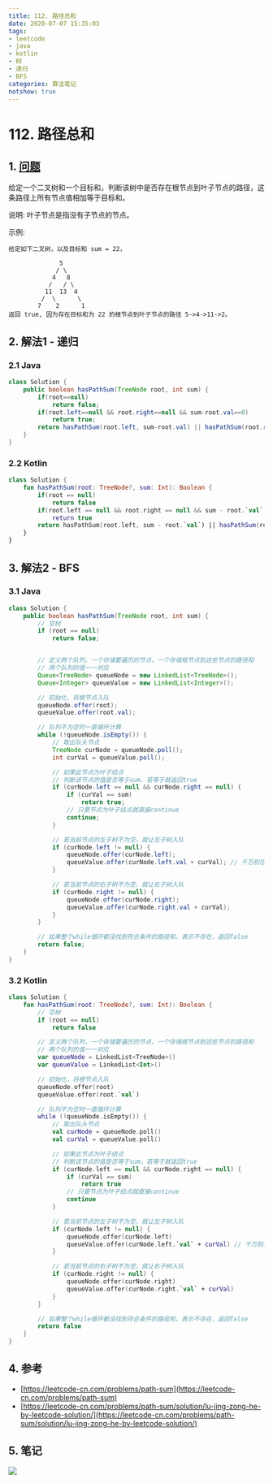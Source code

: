```yaml
---
title: 112. 路径总和
date: 2020-07-07 15:35:03
tags:
- leetcode
- java
- kotlin
- 树
- 递归
- BFS
categories: 算法笔记
notshow: true
---
```

# 112. 路径总和
## 1. [问题](https://leetcode-cn.com/problems/path-sum/)
给定一个二叉树和一个目标和，判断该树中是否存在根节点到叶子节点的路径，这条路径上所有节点值相加等于目标和。

说明: 叶子节点是指没有子节点的节点。

示例: 
```
给定如下二叉树，以及目标和 sum = 22，

              5
             / \
            4   8
           /   / \
          11  13  4
         /  \      \
        7    2      1
返回 true, 因为存在目标和为 22 的根节点到叶子节点的路径 5->4->11->2。
```
<!--more-->

## 2. 解法1 - 递归

### 2.1 Java
```java
class Solution {
    public boolean hasPathSum(TreeNode root, int sum) {
        if(root==null)
            return false;
        if(root.left==null && root.right==null && sum-root.val==0)
            return true;
        return hasPathSum(root.left, sum-root.val) || hasPathSum(root.right, sum-root.val);//记得减去root.val
    }
}
```

### 2.2 Kotlin
```kotlin
class Solution {
    fun hasPathSum(root: TreeNode?, sum: Int): Boolean {
        if(root == null) 
            return false
        if(root.left == null && root.right == null && sum - root.`val` == 0) 
            return true
        return hasPathSum(root.left, sum - root.`val`) || hasPathSum(root.right, sum - root.`val`)
    }
}
```

## 3. 解法2 - BFS

### 3.1 Java
```java
class Solution {
    public boolean hasPathSum(TreeNode root, int sum) {
        // 空树
        if (root == null) 
            return false;


        // 定义两个队列，一个存储要遍历的节点，一个存储根节点到这些节点的路径和
        // 两个队列的值一一对应
        Queue<TreeNode> queueNode = new LinkedList<TreeNode>();
        Queue<Integer> queueValue = new LinkedList<Integer>();

        // 初始化，将根节点入队
        queueNode.offer(root);
        queueValue.offer(root.val);

        // 队列不为空时一直循环计算
        while (!queueNode.isEmpty()) {
            // 取出队头节点
            TreeNode curNode = queueNode.poll();
            int curVal = queueValue.poll();

            // 如果此节点为叶子结点
            // 判断该节点的值是否等于sum，若等于就返回true
            if (curNode.left == null && curNode.right == null) {
                if (curVal == sum) 
                    return true;
                // 只要节点为叶子结点就直接continue
                continue;
            }

            // 若当前节点的左子树不为空，就让左子树入队
            if (curNode.left != null) {
                queueNode.offer(curNode.left);
                queueValue.offer(curNode.left.val + curVal); // 千万别忘记加上curVal！在累积和啊！
            }

            // 若当前节点的右子树不为空，就让右子树入队
            if (curNode.right != null) {
                queueNode.offer(curNode.right);
                queueValue.offer(curNode.right.val + curVal);
            }
        }

        // 如果整个while循环都没找到符合条件的路径和，表示不存在，返回false
        return false;
    }
}
```

### 3.2 Kotlin
```kotlin
class Solution {
    fun hasPathSum(root: TreeNode?, sum: Int): Boolean {
        // 空树
        if (root == null) 
            return false

        // 定义两个队列，一个存储要遍历的节点，一个存储根节点到这些节点的路径和
        // 两个队列的值一一对应
        var queueNode = LinkedList<TreeNode>()
        var queueValue = LinkedList<Int>()

        // 初始化，将根节点入队
        queueNode.offer(root)
        queueValue.offer(root.`val`)

        // 队列不为空时一直循环计算
        while (!queueNode.isEmpty()) {
            // 取出队头节点
            val curNode = queueNode.poll()
            val curVal = queueValue.poll()

            // 如果此节点为叶子结点
            // 判断该节点的值是否等于sum，若等于就返回true
            if (curNode.left == null && curNode.right == null) {
                if (curVal == sum) 
                    return true
                // 只要节点为叶子结点就直接continue
                continue
            }

            // 若当前节点的左子树不为空，就让左子树入队
            if (curNode.left != null) {
                queueNode.offer(curNode.left)
                queueValue.offer(curNode.left.`val` + curVal) // 千万别忘记加上curVal！在累积和啊！
            }

            // 若当前节点的右子树不为空，就让右子树入队
            if (curNode.right != null) {
                queueNode.offer(curNode.right)
                queueValue.offer(curNode.right.`val` + curVal)
            }
        }

        // 如果整个while循环都没找到符合条件的路径和，表示不存在，返回false
        return false
    }
}
```

## 4. 参考
- [https://leetcode-cn.com/problems/path-sum](https://leetcode-cn.com/problems/path-sum)
- [https://leetcode-cn.com/problems/path-sum/solution/lu-jing-zong-he-by-leetcode-solution/](https://leetcode-cn.com/problems/path-sum/solution/lu-jing-zong-he-by-leetcode-solution/)

## 5. 笔记
![](https://777blog.oss-cn-shanghai.aliyuncs.com/leetcode/leetcode-112.jpg)